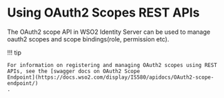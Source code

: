 # Using OAuth2 Scopes REST APIs

The OAuth2 scope API in WSO2 Identity Server can be used to manage
oauth2 scopes and scope bindings(role, permission etc).

!!! tip
    
    For information on registering and managing OAuth2 scopes using REST
    APIs, see the [swagger docs on OAuth2 Scope
    Endpoint](https://docs.wso2.com/display/IS580/apidocs/OAuth2-scope-endpoint/)
    .
    
